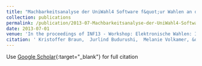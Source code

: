 ```yaml
---
title: "Machbarkeitsanalyse der UniWahl4 Software f&quot;ur Wahlen an der TU Darmstadt"
collection: publications
permalink: /publication/2013-07-Machbarkeitsanalyse-der-UniWahl4-Software-fur-Wahlen-an-der-TU-Darmstadt
date: 2013-07-01
venue: 'In the proceedings of INF13 - Workshop: Elektronische Wahlen: Ich sehe was, das Du nicht siehst - &quot;offentliche und geheime Wahl'
citation: ' Kristoffer Braun,  Jurlind Budurushi,  Melanie Volkamer, &quot;Machbarkeitsanalyse der UniWahl4 Software f&amp;quot;ur Wahlen an der TU Darmstadt.&quot; In the proceedings of INF13 - Workshop: Elektronische Wahlen: Ich sehe was, das Du nicht siehst - &amp;quot;offentliche und geheime Wahl, 2013.'
---
```

Use [Google Scholar](https://scholar.google.com/scholar?q=Machbarkeitsanalyse+der+UniWahl4+Software+f&quot;ur+Wahlen+an+der+TU+Darmstadt){:target="_blank"} for full citation